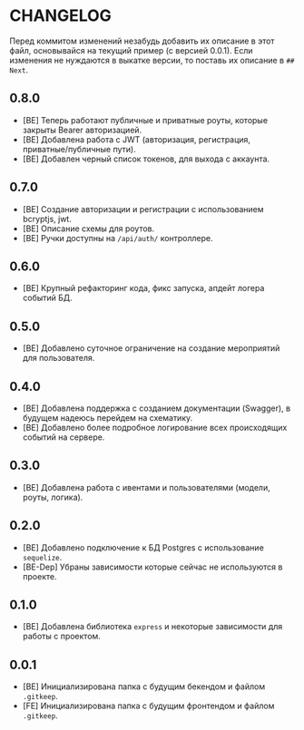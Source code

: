 # CHANGELOG
Перед коммитом изменений незабудь добавить их описание в этот файл, основывайся на текущий пример (с версией 0.0.1). Если изменения не нуждаются в выкатке версии, то поставь их описание в `## Next`.

## 0.8.0

- [BE] Теперь работают публичные и приватные роуты, которые закрыты Bearer авторизацией.
- [BE] Добавлена работа с JWT (авторизация, регистрация, приватные/публичные пути).
- [BE] Добавлен черный список токенов, для выхода с аккаунта.

## 0.7.0

- [BE] Создание авторизации и регистрации с использованием bcryptjs, jwt.
- [BE] Описание схемы для роутов.
- [BE] Ручки доступны на `/api/auth/` контроллере.

## 0.6.0

- [BE] Крупный рефакторинг кода, фикс запуска, апдейт логера событий БД.

## 0.5.0

- [BE] Добавлено суточное ограничение на создание мероприятий для пользователя.

## 0.4.0

- [BE] Добавлена поддержка с созданием документации (Swagger), в будущем надеюсь перейдем на схематику.
- [BE] Добавлено более подробное логирование всех происходящих событий на сервере.

## 0.3.0

- [BE] Добавлена работа с ивентами и пользователями (модели, роуты, логика).

## 0.2.0

- [BE] Добавлено подключение к БД Postgres с использование `sequelize`.
- [BE-Dep] Убраны зависимости которые сейчас не используются в проекте.

## 0.1.0

- [BE] Добавлена библиотека `express` и некоторые зависимости для работы с проектом.

## 0.0.1

- [BE] Инициализирована папка с будущим бекендом и файлом `.gitkeep`.
- [FE] Инициализирована папка с будущим фронтендом и файлом `.gitkeep`.
